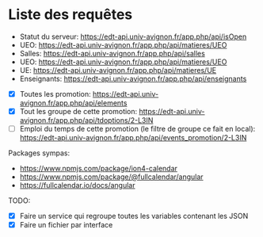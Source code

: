 # Liste des requêtes

* Statut du serveur: https://edt-api.univ-avignon.fr/app.php/api/isOpen
* UEO: https://edt-api.univ-avignon.fr/app.php/api/matieres/UEO
* Salles: https://edt-api.univ-avignon.fr/app.php/api/salles
* UEO: https://edt-api.univ-avignon.fr/app.php/api/matieres/UEO
* UE: https://edt-api.univ-avignon.fr/app.php/api/matieres/UE
* Enseignants: https://edt-api.univ-avignon.fr/app.php/api/enseignants

- [x] Toutes les promotion: https://edt-api.univ-avignon.fr/app.php/api/elements
- [x] Tout les groupe de cette promotion: https://edt-api.univ-avignon.fr/app.php/api/tdoptions/2-L3IN
- [ ] Emploi du temps de cette promotion (le filtre de groupe ce fait en local): https://edt-api.univ-avignon.fr/app.php/api/events_promotion/2-L3IN

Packages sympas:

* https://www.npmjs.com/package/ion4-calendar
* https://www.npmjs.com/package/@fullcalendar/angular
* https://fullcalendar.io/docs/angular

TODO:

- [x] Faire un service qui regroupe toutes les variables contenant les JSON
- [x] Faire un fichier par interface